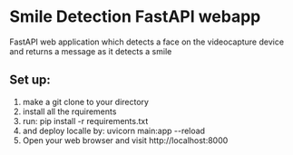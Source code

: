Smile Detection FastAPI webapp
======================
FastAPI web application which detects a face on the videocapture device and returns a message as it detects a smile

Set up:
------
1. make a git clone to your directory
2. install all the rquirements
3. run: pip install -r requirements.txt
4. and deploy localle by: uvicorn main:app --reload
5. Open your web browser and visit http://localhost:8000 
